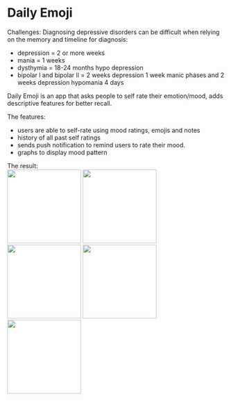 # Daily Emoji

Challenges: 
Diagnosing depressive disorders can be difficult when relying on the memory and timeline for diagnosis:
 - depression = 2 or more weeks
 - mania = 1 weeks
 - dysthymia = 18-24 months hypo depression
 - bipolar l and bipolar ll = 2 weeks depression 1 week manic phases and 2 weeks depression hypomania 4 days


Daily Emoji is an app that asks people to self rate their emotion/mood, adds descriptive features for better recall.

The features: 
 - users are able to self-rate using mood ratings, emojis and notes
 - history of all past self ratings
 - sends push notification to remind users to rate their mood. 
 - graphs to display mood pattern

The result: <br>
<img src="https://github.com/vivianlink/DailyEmoji/blob/master/app/src/main/res/Screen%20Shot%202017-09-17%20at%2012.41.45%20PM.png" width="170"> <img src="https://github.com/vivianlink/DailyEmoji/blob/master/app/src/main/res/21769367_1480633165359169_1397913069_o.png" width="170"> <img src="https://github.com/vivianlink/DailyEmoji/blob/master/app/src/main/res/21844068_1480624685360017_1186166585_o.png" width="170"> <img src="https://github.com/vivianlink/DailyEmoji/blob/master/app/src/main/res/21706708_1480622855360200_1930258813_o.png" width="170"> <img src="https://github.com/vivianlink/DailyEmoji/blob/master/app/src/main/res/xml/21706713_1480633745359111_1369579664_o.png" width="170">
